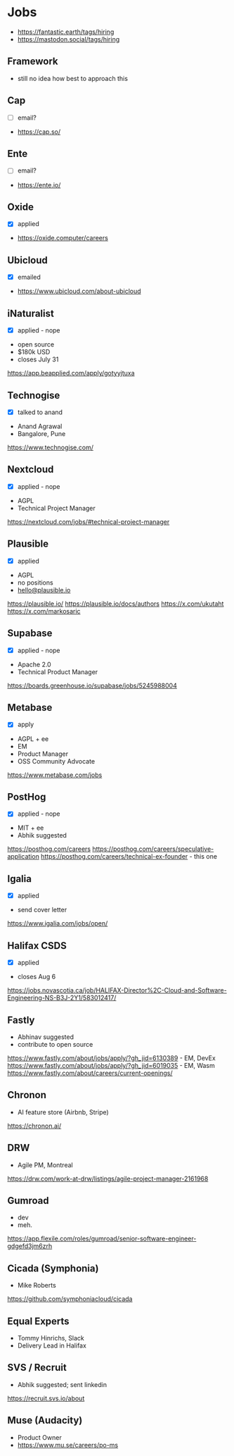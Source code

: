 # Jobs

* https://fantastic.earth/tags/hiring
* https://mastodon.social/tags/hiring

## Framework

* still no idea how best to approach this

## Cap

* [ ] email?
* https://cap.so/

## Ente

* [ ] email?
* https://ente.io/

## Oxide

* [x] applied
* https://oxide.computer/careers

## Ubicloud

* [x] emailed
* https://www.ubicloud.com/about-ubicloud

## iNaturalist

* [x] applied - nope
* open source
* $180k USD
* closes July 31

https://app.beapplied.com/apply/gotyyjtuxa

## Technogise

* [x] talked to anand
* Anand Agrawal
* Bangalore, Pune

https://www.technogise.com/

## Nextcloud

* [x] applied - nope
* AGPL
* Technical Project Manager

https://nextcloud.com/jobs/#technical-project-manager

## Plausible

* [x] applied
* AGPL
* no positions
* hello@plausible.io

https://plausible.io/
https://plausible.io/docs/authors
https://x.com/ukutaht
https://x.com/markosaric

## Supabase

* [x] applied - nope
* Apache 2.0
* Technical Product Manager

https://boards.greenhouse.io/supabase/jobs/5245988004

## Metabase

* [x] apply
* AGPL + ee
* EM
* Product Manager
* OSS Community Advocate

https://www.metabase.com/jobs

## PostHog

* [x] applied - nope
* MIT + ee
* Abhik suggested

https://posthog.com/careers
https://posthog.com/careers/speculative-application
https://posthog.com/careers/technical-ex-founder - this one

## Igalia

* [x] applied
* send cover letter

https://www.igalia.com/jobs/open/

## Halifax CSDS

* [x] applied
* closes Aug 6

https://jobs.novascotia.ca/job/HALIFAX-Director%2C-Cloud-and-Software-Engineering-NS-B3J-2Y1/583012417/

## Fastly

* Abhinav suggested
* contribute to open source

https://www.fastly.com/about/jobs/apply/?gh_jid=6130389 - EM, DevEx
https://www.fastly.com/about/jobs/apply/?gh_jid=6019035 - EM, Wasm
https://www.fastly.com/about/careers/current-openings/

## Chronon

* AI feature store (Airbnb, Stripe)

https://chronon.ai/

## DRW

* Agile PM, Montreal

https://drw.com/work-at-drw/listings/agile-project-manager-2161968

## Gumroad

* dev
* meh.

https://app.flexile.com/roles/gumroad/senior-software-engineer-gdgefd3jm6zrh

## Cicada (Symphonia)

* Mike Roberts

https://github.com/symphoniacloud/cicada

## Equal Experts

* Tommy Hinrichs, Slack
* Delivery Lead in Halifax

## SVS / Recruit

* Abhik suggested; sent linkedin

https://recruit.svs.io/about

## Muse (Audacity)

* Product Owner
* https://www.mu.se/careers/po-ms
